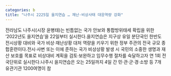 ```yaml
---
categories: b
title: "나주시 2225일 을지연습 … 재난·비상사태 대응역량 강화"
---
```

전라남도 나주시(시장 윤병태)는 빈틈없는 국가 안보와 통합방위태세 확립을 위한 ‘2022년도 을지연습’을 22일부터 실시한다.을지연습은 지구상 유일 분단국인 한반도 전시상황 대비와 국가 비상·재난상황 대처 역량을 키우기 위한 정부 주관의 전국 규모 종합훈련이다.전시·사변 또는 이에 준하는 국가 비상상황 발생 시 국민의 소중한 생명과 재산 보호를 목표로 비상대비 계획을 검토·보완하고 임무수행 절차를 숙달하고자 연 1회 전국단위로 실시한다.나주시 을지연습은 오는 25일까지 4일 간 민·관·군·경·소방 등 7개 유관기관 1200여명이 참